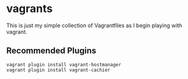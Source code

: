 # vagrants

This is just my simple collection of Vagrantfiles as I begin playing with vagrant.

## Recommended Plugins

```
vagrant plugin install vagrant-hostmanager
vagrant plugin install vagrant-cachier
```
